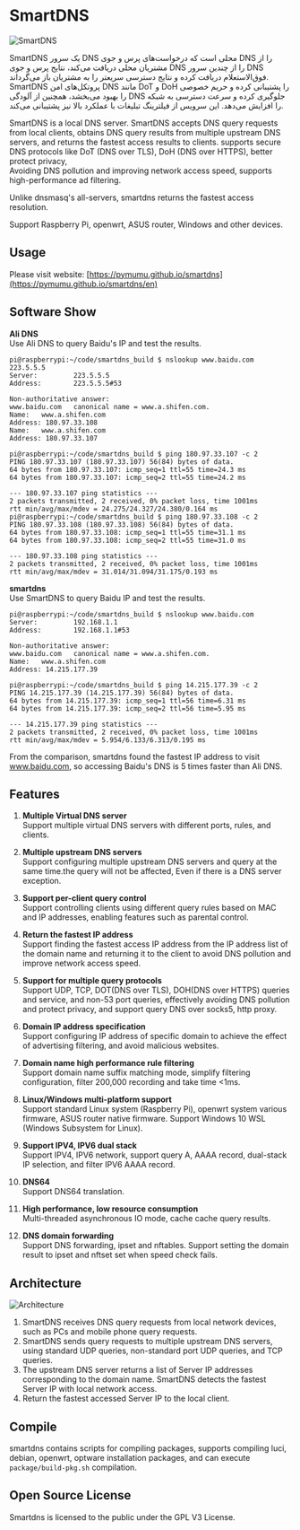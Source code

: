 # SmartDNS

![SmartDNS](doc/smartdns-banner.png)

SmartDNS یک سرور DNS محلی است که درخواست‌های پرس و جوی DNS را از مشتریان محلی دریافت می‌کند، نتایج پرس و جوی DNS را از چندین سرور DNS فوق‌الاستعلام دریافت کرده و نتایج دسترسی سریعتر را به مشتریان باز می‌گرداند. SmartDNS پروتکل‌های امن DNS مانند DoT و DoH را پشتیبانی کرده و حریم خصوصی را بهبود می‌بخشد، همچنین از آلودگی DNS جلوگیری کرده و سرعت دسترسی به شبکه را افزایش می‌دهد. این سرویس از فیلترینگ تبلیغات با عملکرد بالا نیز پشتیبانی می‌کند.

SmartDNS is a local DNS server. SmartDNS accepts DNS query requests from local clients, obtains DNS query results from multiple upstream DNS servers, and returns the fastest access results to clients. supports secure DNS protocols like DoT (DNS over TLS), DoH (DNS over HTTPS), better protect privacy,  
Avoiding DNS pollution and improving network access speed, supports high-performance ad filtering.

Unlike dnsmasq's all-servers, smartdns returns the fastest access resolution.

Support Raspberry Pi, openwrt, ASUS router, Windows and other devices.  

## Usage

Please visit website: [https://pymumu.github.io/smartdns](https://pymumu.github.io/smartdns/en)

## Software Show

**Ali DNS**  
Use Ali DNS to query Baidu's IP and test the results.  

```shell
pi@raspberrypi:~/code/smartdns_build $ nslookup www.baidu.com 223.5.5.5
Server:         223.5.5.5
Address:        223.5.5.5#53

Non-authoritative answer:
www.baidu.com   canonical name = www.a.shifen.com.
Name:   www.a.shifen.com
Address: 180.97.33.108
Name:   www.a.shifen.com
Address: 180.97.33.107

pi@raspberrypi:~/code/smartdns_build $ ping 180.97.33.107 -c 2
PING 180.97.33.107 (180.97.33.107) 56(84) bytes of data.
64 bytes from 180.97.33.107: icmp_seq=1 ttl=55 time=24.3 ms
64 bytes from 180.97.33.107: icmp_seq=2 ttl=55 time=24.2 ms

--- 180.97.33.107 ping statistics ---
2 packets transmitted, 2 received, 0% packet loss, time 1001ms
rtt min/avg/max/mdev = 24.275/24.327/24.380/0.164 ms
pi@raspberrypi:~/code/smartdns_build $ ping 180.97.33.108 -c 2
PING 180.97.33.108 (180.97.33.108) 56(84) bytes of data.
64 bytes from 180.97.33.108: icmp_seq=1 ttl=55 time=31.1 ms
64 bytes from 180.97.33.108: icmp_seq=2 ttl=55 time=31.0 ms

--- 180.97.33.108 ping statistics ---
2 packets transmitted, 2 received, 0% packet loss, time 1001ms
rtt min/avg/max/mdev = 31.014/31.094/31.175/0.193 ms
```

**smartdns**  
Use SmartDNS to query Baidu IP and test the results.

```shell
pi@raspberrypi:~/code/smartdns_build $ nslookup www.baidu.com
Server:         192.168.1.1
Address:        192.168.1.1#53

Non-authoritative answer:
www.baidu.com   canonical name = www.a.shifen.com.
Name:   www.a.shifen.com
Address: 14.215.177.39

pi@raspberrypi:~/code/smartdns_build $ ping 14.215.177.39 -c 2
PING 14.215.177.39 (14.215.177.39) 56(84) bytes of data.
64 bytes from 14.215.177.39: icmp_seq=1 ttl=56 time=6.31 ms
64 bytes from 14.215.177.39: icmp_seq=2 ttl=56 time=5.95 ms

--- 14.215.177.39 ping statistics ---
2 packets transmitted, 2 received, 0% packet loss, time 1001ms
rtt min/avg/max/mdev = 5.954/6.133/6.313/0.195 ms

```

From the comparison, smartdns found the fastest IP address to visit www.baidu.com, so accessing Baidu's DNS is 5 times faster than Ali DNS.

## Features

1. **Multiple Virtual DNS server**  
   Support multiple virtual DNS servers with different ports, rules, and clients.

1. **Multiple upstream DNS servers**  
   Support configuring multiple upstream DNS servers and query at the same time.the query will not be affected, Even if there is a DNS server exception.  

1. **Support per-client query control**  
   Support controlling clients using different query rules based on MAC and IP addresses, enabling features such as parental control.  

1. **Return the fastest IP address**  
   Support finding the fastest access IP address from the IP address list of the domain name and returning it to the client to avoid DNS pollution and improve network access speed.

1. **Support for multiple query protocols**  
   Support UDP, TCP, DOT(DNS over TLS), DOH(DNS over HTTPS) queries and service, and non-53 port queries, effectively avoiding DNS pollution and protect privacy, and support query DNS over socks5, http proxy.

1. **Domain IP address specification**  
   Support configuring IP address of specific domain to achieve the effect of advertising filtering, and avoid malicious websites.

1. **Domain name high performance rule filtering**  
   Support domain name suffix matching mode, simplify filtering configuration, filter 200,000 recording and take time <1ms.

1. **Linux/Windows multi-platform support**  
   Support standard Linux system (Raspberry Pi), openwrt system various firmware, ASUS router native firmware. Support Windows 10 WSL (Windows Subsystem for Linux).

1. **Support IPV4, IPV6 dual stack**  
   Support IPV4, IPV6 network, support query A, AAAA record, dual-stack IP selection, and filter IPV6 AAAA record.

1. **DNS64**  
   Support DNS64 translation.

1. **High performance, low resource consumption**  
   Multi-threaded asynchronous IO mode, cache cache query results.

1. **DNS domain forwarding**  
   Support DNS forwarding, ipset and nftables. Support setting the domain result to ipset and nftset set when speed check fails.

## Architecture

![Architecture](doc/architecture.png)

1. SmartDNS receives DNS query requests from local network devices, such as PCs and mobile phone query requests.
1. SmartDNS sends query requests to multiple upstream DNS servers, using standard UDP queries, non-standard port UDP queries, and TCP queries.
1. The upstream DNS server returns a list of Server IP addresses corresponding to the domain name. SmartDNS detects the fastest Server IP with local network access.
1. Return the fastest accessed Server IP to the local client.

## Compile

smartdns contains scripts for compiling packages, supports compiling luci, debian, openwrt, optware installation packages, and can execute `package/build-pkg.sh` compilation.

## Open Source License

Smartdns is licensed to the public under the GPL V3 License.
